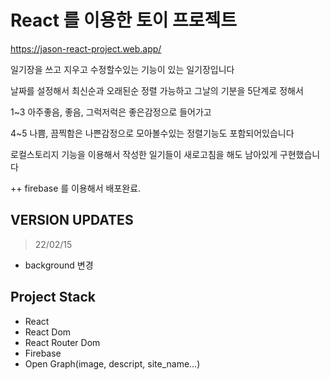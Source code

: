 # React 를 이용한 토이 프로젝트

https://jason-react-project.web.app/

일기장을 쓰고 지우고 수정할수있는 기능이 있는 일기장입니다

날짜를 설정해서 최신순과 오래된순 정렬 가능하고 그날의 기분을 5단계로 정해서

1~3 아주좋음, 좋음, 그럭저럭은 좋은감정으로 들어가고

4~5 나쁨, 끔찍함은 나쁜감정으로 모아볼수있는 정렬기능도 포함되어있습니다

로컬스토리지 기능을 이용해서 작성한 일기들이 새로고침을 해도 남아있게 구현했습니다

++ firebase 를 이용해서 배포완료.

## VERSION UPDATES

> 22/02/15

- background 변경

## Project Stack

- React
- React Dom
- React Router Dom
- Firebase
- Open Graph(image, descript, site_name...)
